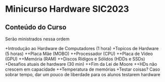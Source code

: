 # Minicurso Hardware SIC2023

## Conteúdo do Curso

Serão ministrados nessa ordem

+Introdução ao Hardware de Computadores (1 hora)
+Topicos de Hardware (5 horas)
++Placa Mãe (MOBO)
++Processador (CPU)
++Placa de Vídeo (GPU)
++Memória (RAM)
++Discos Rídigos e Sólidos (HDDs e SSDs)
+Desafios atuais de hardware (30 min)
++Fim da Lei de Moore
++HDs não crescem em capacidade
++Temperatura de memórias
+Testar coisas? 
Caso sobrar tempo, dar um pouco de liberdade para os alunos testarem hardware
